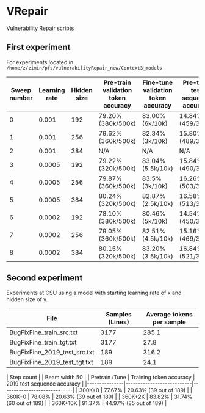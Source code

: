 # VRepair
Vulnerability Repair scripts

## First experiment

For experiments located in `/home/z/zimin/pfs/vulnerabilityRepair_new/Context3_models`

| Sweep number | Learning rate | Hidden size | Pre-train validation token accuracy | Fine-tune validation token accuracy | Pre-train test sequence accuracy | Fine-tune test sequence accuracy |
|--------------|---------------|-------------|-------------------------------------|-------------------------------------|----------------------------------|----------------------------------|
| 0            | 0.001         | 192         | 79.20% (380k/500k)                  | 83.00% (6k/10k)                     | 14.84% (459/3094)                | 9.86% (305/3094)                 |
| 1            | 0.001         | 256         | 79.62% (360k/500k)                  | 82.34% (3k/10k)                     | 15.80% (489/3094)                | 11.96% (370/3094)                |
| 2            | 0.001         | 384         | N/A                                 | N/A                                 | N/A                              | N/A                              |
| 3            | 0.0005        | 192         | 79.22% (320k/500k)                  | 83.04% (5.5k/10k)                   | 15.84% (490/3094)                | 10.73% (332/3094)                |
| 4            | 0.0005        | 256         | 79.87% (360k/500k)                  | 83.5% (3k/10k)                      | 16.26% (503/3094)                | 12.77% (395/3094)                |
| 5            | 0.0005        | 384         | 80.24% (320k/500k)                  | 82.87% (2.5k/10k)                   | 16.58% (513/3094)                | 12.73% (394/3094)                |
| 6            | 0.0002        | 192         | 78.10% (380k/500k)                  | 80.46% (5k/10k)                     | 14.54% (450/3094)                | 10.67% (330/3094)                |
| 7            | 0.0002        | 256         | 79.05% (360k/500k)                  | 82.51% (4.5k/10k)                   | 15.16% (469/3094)                | 11.22% (347/3094)                |
| 8            | 0.0002        | 384         | 80.15% (320k/500k)                  | 83.20% (3.5k/10k)                   | 16.84% (521/3094)                | 12.57% (389/3094)                |

## Second experiment

Experiments at CSU using a model with starting learning rate of x and hidden size of y.

| File                         | Samples (Lines) | Average tokens per sample | 
|------------------------------|-----------------|---------------------------|
| BugFixFine_train_src.txt     | 3177            | 285.1                     |
| BugFixFine_train_tgt.txt     | 3177            |  27.8                     |
| BugFixFine_2019_test_src.txt | 189             | 316.2                     |
| BugFixFine_2019_test_tgt.txt | 189             |  24.1                     |

| Step count    |                           | Beam width 50               |
| Pretrain+Tune | Training token accuracy   | 2019 test sequence accuracy |
|---------------|---------------------------|-----------------------------|
| 300K+0        |   77.67%                  | 20.63% (39 out of 189)      |
| 360K+0        |   78.08%                  | 20.63% (39 out of 189)      |
| 360K+2K       |   83.82%                  | 31.74% (60 out of 189)      |
| 360K+10K      |   91.37%                  | 44.97% (85 out of 189)      |
